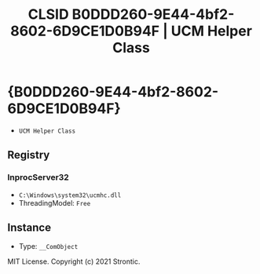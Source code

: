 ﻿---
title: "CLSID B0DDD260-9E44-4bf2-8602-6D9CE1D0B94F | UCM Helper Class"
excerpt: What is COM-Object CLSID B0DDD260-9E44-4bf2-8602-6D9CE1D0B94F?
---

# {B0DDD260-9E44-4bf2-8602-6D9CE1D0B94F}

* `UCM Helper Class`

## Registry


### InprocServer32

* `C:\Windows\system32\ucmhc.dll`
* ThreadingModel: `Free`

## Instance

* Type: `__ComObject`

MIT License. Copyright (c) 2021 Strontic.


